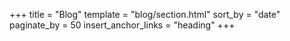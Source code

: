 +++
title = "Blog"
template = "blog/section.html"
sort_by = "date"
paginate_by = 50
insert_anchor_links = "heading"
+++
